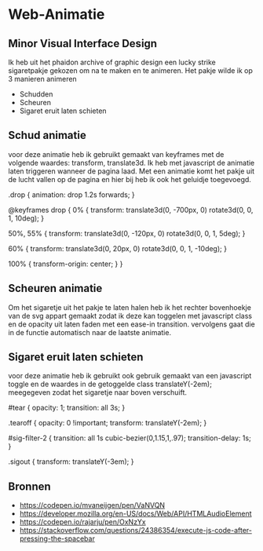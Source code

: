 # Web-Animatie
## Minor Visual Interface Design

Ik heb uit het phaidon archive of graphic design een lucky strike sigaretpakje gekozen om na te maken en te animeren. 
Het pakje wilde ik op 3 manieren animeren

- Schudden
- Scheuren
- Sigaret eruit laten schieten

## Schud animatie
voor deze animatie heb ik gebruikt gemaakt van keyframes met de volgende waardes: transform, translate3d. Ik heb met javascript de animatie laten triggeren wanneer de pagina laad. Met een animatie komt het pakje uit de lucht vallen op de pagina en hier bij heb ik ook het geluidje toegevoegd. 

.drop {
  animation: drop 1.2s forwards;
}

@keyframes drop {
  0% {
    transform:
      translate3d(0, -700px, 0) rotate3d(0, 0, 1, 10deg);
  }

  50%, 55% {
    transform:
      translate3d(0, -120px, 0) rotate3d(0, 0, 1, 5deg);
  }

  60% {
    transform:
      translate3d(0, 20px, 0) rotate3d(0, 0, 1, -10deg);
  }

  100% {
    transform-origin: center;
  }
}

## Scheuren animatie
Om het sigaretje uit het pakje te laten halen heb ik het rechter bovenhoekje van de svg appart gemaakt zodat ik deze kan toggelen met javascript class en de opacity uit laten faden met een ease-in transition. vervolgens gaat die in de functie automatisch naar de laatste animatie.

## Sigaret eruit laten schieten
voor deze animatie heb ik gebruikt ook gebruik gemaakt van een javascript toggle en de waardes in de getoggelde class translateY(-2em); meegegeven zodat het sigaretje naar boven verschuift. 

#tear {
  opacity: 1;
  transition: all 3s;
}

.tearoff {
  opacity: 0 !important;
  transform: translateY(-2em);
}

#sig-filter-2 {
  transition: all 1s cubic-bezier(0,1.15,1,.97);
  transition-delay: 1s;
}

.sigout {
  transform: translateY(-3em);
}

## Bronnen
- https://codepen.io/mvaneijgen/pen/VaNVQN
- https://developer.mozilla.org/en-US/docs/Web/API/HTMLAudioElement
- https://codepen.io/rajarju/pen/OxNzYx
- https://stackoverflow.com/questions/24386354/execute-js-code-after-pressing-the-spacebar

